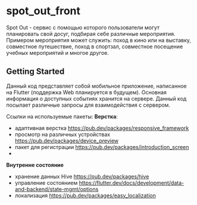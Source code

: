 # spot_out_front

Spot Out - сервис с помощью которого пользователи могут планировать свой досуг, подбирая себе различные мероприятия. Примером мероприятия может служить: поход в кино или на выставку, совместное путешествие, поход в спортзал, совместное посещение учебных мероприятий и многое другое.

## Getting Started

Данный код представляет собой мобильное приложение, написанное на Flutter (поддержка Web планируется в будущем). Основная информация о доступных событиях хранится на сервере. Данный код посылает различные запросы для взаимодействия с сервером.



Ссылки на используемые пакеты:
  **Верстка**:
  - адаптивная верстка https://pub.dev/packages/responsive_framework
  - просмотр на различных устройствах https://pub.dev/packages/device_preview
  - пакет для регистрации https://pub.dev/packages/introduction_screen
  - 
  **Внутренне состояние**
  - хранение данных Hive https://pub.dev/packages/hive
  - управление состоянием https://flutter.dev/docs/development/data-and-backend/state-mgmt/options
  - локализация https://pub.dev/packages/easy_localization
